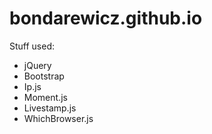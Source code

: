 bondarewicz.github.io
=====================

Stuff used:
- jQuery
- Bootstrap
- Ip.js
- Moment.js
- Livestamp.js
- WhichBrowser.js
